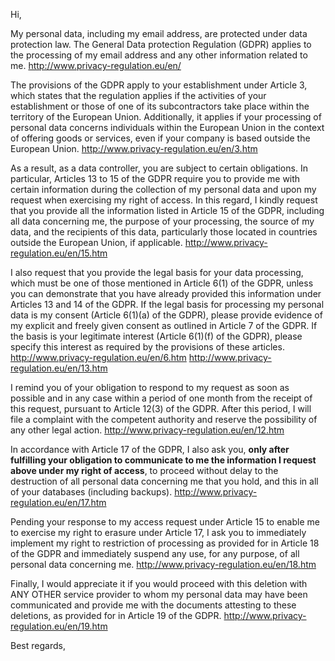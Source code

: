 Hi,

My personal data, including my email address, are protected under data protection law. The General Data protection Regulation (GDPR) applies to the processing of my email address and any other information related to me.
	http://www.privacy-regulation.eu/en/

The provisions of the GDPR apply to your establishment under Article 3, which states that the regulation applies if the activities of your establishment or those of one of its subcontractors take place within the territory of the European Union. Additionally, it applies if your processing of personal data concerns individuals within the European Union in the context of offering goods or services, even if your company is based outside the European Union.
	http://www.privacy-regulation.eu/en/3.htm

As a result, as a data controller, you are subject to certain obligations.
In particular, Articles 13 to 15 of the GDPR require you to provide me with certain information during the collection of my personal data and upon my request when exercising my right of access. In this regard, I kindly request that you provide all the information listed in Article 15 of the GDPR, including all data concerning me, the purpose of your processing, the source of my data, and the recipients of this data, particularly those located in countries outside the European Union, if applicable.
	http://www.privacy-regulation.eu/en/15.htm

I also request that you provide the legal basis for your data processing, which must be one of those mentioned in Article 6(1) of the GDPR, unless you can demonstrate that you have already provided this information under Articles 13 and 14 of the GDPR. If the legal basis for processing my personal data is my consent (Article 6(1)(a) of the GDPR), please provide evidence of my explicit and freely given consent as outlined in Article 7 of the GDPR. If the basis is your legitimate interest (Article 6(1)(f) of the GDPR), please specify this interest as required by the provisions of these articles.
	http://www.privacy-regulation.eu/en/6.htm
	http://www.privacy-regulation.eu/en/13.htm

I remind you of your obligation to respond to my request as soon as possible and in any case within a period of one month from the receipt of this request, pursuant to Article 12(3) of the GDPR. After this period, I will file a complaint with the competent authority and reserve the possibility of any other legal action.
	http://www.privacy-regulation.eu/en/12.htm

In accordance with Article 17 of the GDPR, I also ask you, **only after fulfilling your obligation to communicate to me the information I request above under my right of access**, to proceed without delay to the destruction of all personal data concerning me that you hold, and this in all of your databases (including backups).
	http://www.privacy-regulation.eu/en/17.htm

Pending your response to my access request under Article 15 to enable me to exercise my right to erasure under Article 17, I ask you to immediately implement my right to restriction of processing as provided for in Article 18 of the GDPR and immediately suspend any use, for any purpose, of all personal data concerning me.
	http://www.privacy-regulation.eu/en/18.htm

Finally, I would appreciate it if you would proceed with this deletion with ANY OTHER service provider to whom my personal data may have been communicated and provide me with the documents attesting to these deletions, as provided for in Article 19 of the GDPR.
	http://www.privacy-regulation.eu/en/19.htm

Best regards,
